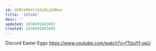 ```yaml
---
id: dVBleRbYslbXyBiyUdKwx
title: '155102'
desc: ''
updated: 1630491683887
created: 1630491663485
---
```



Discord Easter Eggs
https://www.youtube.com/watch?v=fTtzuYf-qsU

